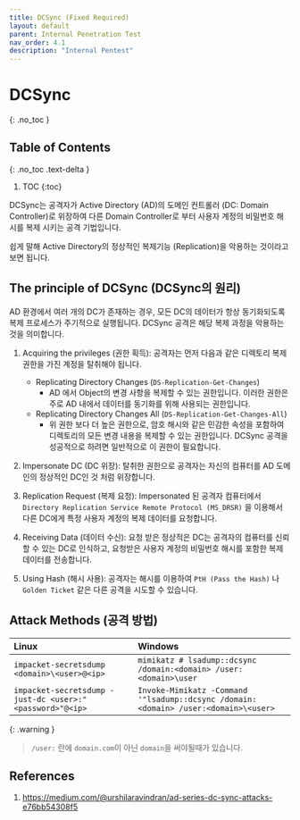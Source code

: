 ```yaml
---
title: DCSync (Fixed Required)
layout: default
parent: Internal Penetration Test
nav_order: 4.1
description: "Internal Pentest"
---
```


# DCSync

{: .no_toc }

## Table of Contents
{: .no_toc .text-delta }

1. TOC
{:toc}

DCSync는 공격자가 Active Directory (AD)의 도메인 컨트롤러 (DC: Domain Controller)로 위장하여 다른 Domain Controller로 부터 사용자 계정의 비밀번호 해시를 복제 시키는 공격 기법입니다. 

쉽게 말해 Active Directory의 정상적인 복제기능 (Replication)을 악용하는 것이라고 보면 됩니다.

## The principle of DCSync (DCSync의 원리)

AD 환경에서 여러 개의 DC가 존재하는 경우, 모든 DC의 데이터가 항상 동기화되도록 복제 프로세스가 주기적으로 실행됩니다. DCSync 공격은 해당 복제 과정을 악용하는것을 의미합니다.

1. Acquiring the privileges (권한 획득): 공격자는 먼저 다음과 같은 디렉토리 복제 권한을 가진 계정을 탈취해야 됩니다.

    - Replicating Directory Changes (`DS-Replication-Get-Changes`)
        - AD 에서 Object의 변경 사항을 복제할 수 있는 권한입니다. 이러한 권한은 주로 AD 내에서 데이터를 동기화를 위해 사용되는 권한입니다. 
    - Replicating Directory Changes All (`DS-Replication-Get-Changes-All`)
        - 위 권한 보다 더 높은 권한으로, 암호 해시와 같은 민감한 속성을 포함하여 디렉토리의 모든 변경 내용을 복제할 수 있는 권한입니다. DCSync 공격을 성공적으로 하려면 일반적으로 이 권한이 필요합니다. 

2. Impersonate DC (DC 위장): 탈취한 권한으로 공격자는 자신의 컴퓨터를 AD 도메인의 정상적인 DC인 것 처럼 위장합니다.

3. Replication Request (복제 요청): Impersonated 된 공격자 컴퓨터에서 `Directory Replication Service Remote Protocol (MS_DRSR)` 을 이용해서 다른 DC에게 특정 사용자 계정의 복제 데이터를 요청합니다.

4. Receiving Data (데이터 수신): 요청 받은 정상적은 DC는 공격자의 컴퓨터를 신뢰할 수 있는 DC로 인식하고, 요청받은 사용자 계정의 비밀번호 해시를 포함한 복제 데이터를 전송합니다.

5. Using Hash (해시 사용): 공격자는 해시를 이용하여 `PtH (Pass the Hash)` 나 `Golden Ticket` 같은 다른 공격을 시도할 수 있습니다.

## Attack Methods (공격 방법)

| Linux                                     | Windows               |
|:------------------------------------------|:----------------------|
| `impacket-secretsdump <domain>\<user>@<ip>`|`mimikatz # lsadump::dcsync /domain:<domain> /user:<domain>\user`|
| `impacket-secretsdump -just-dc <user>:"<password>"@<ip>` | `Invoke-Mimikatz -Command '"lsadump::dcsync /domain:<domain> /user:<domain>\<user>`|

{: .warning }
> `/user:` 란에 `domain.com`이 아닌 `domain`을 써야될때가 있습니다.

## References

1. https://medium.com/@urshilaravindran/ad-series-dc-sync-attacks-e76bb54308f5